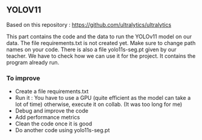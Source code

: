 ## YOLOV11 
Based on this repository : https://github.com/ultralytics/ultralytics

This part contains the code and the data to run the YOLOv11 model on our data.
The file requirements.txt is not created yet.
Make sure to change path names on your code.
There is also a file yolo11s-seg.pt given by our teacher. We have to check how we can use it for the project. It contains the program already run.

### To improve
  - Create a file requirements.txt
  - Run it : You have to use a GPU (quite efficient as the model can take a lot of time) otherwise, execute it on collab. (It was too long for me)
  - Debug and improve the code
  - Add performance metrics
  - Clean the code once it is good
  - Do another code using yolo11s-seg.pt

